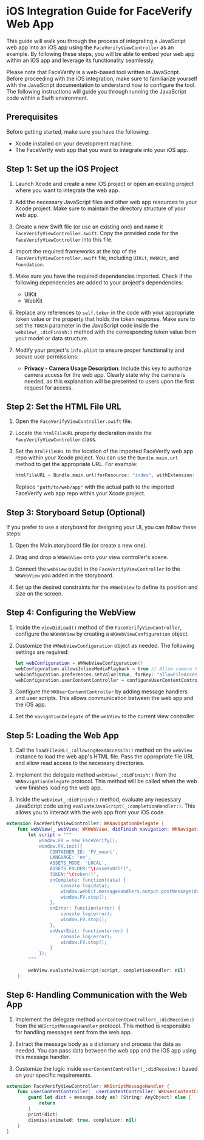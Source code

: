 # iOS Integration Guide for FaceVerify Web App

This guide will walk you through the process of integrating a JavaScript web app into an iOS app using the `FaceVerifyViewController` as an example. By following these steps, you will be able to embed your web app within an iOS app and leverage its functionality seamlessly.

Please note that FaceVerify is a web-based tool written in JavaScript. Before proceeding with the iOS integration, make sure to familiarize yourself with the JavaScript documentation to understand how to configure the tool. The following instructions will guide you through running the JavaScript code within a Swift environment.

## Prerequisites

Before getting started, make sure you have the following:

- Xcode installed on your development machine.
- The FaceVerify web app that you want to integrate into your iOS app.

## Step 1: Set up the iOS Project

1. Launch Xcode and create a new iOS project or open an existing project where you want to integrate the web app.

2. Add the necessary JavaScript files and other web app resources to your Xcode project. Make sure to maintain the directory structure of your web app.

3. Create a new Swift file (or use an existing one) and name it `FaceVerifyViewController.swift`. Copy the provided code for the `FaceVerifyViewController` into this file.

4. Import the required frameworks at the top of the `FaceVerifyViewController.swift` file, including `UIKit`, `WebKit`, and `Foundation`.

5. Make sure you have the required dependencies imported. Check if the following dependencies are added to your project's dependencies:

   - UIKit
   - WebKit

6. Replace any references to `self.token` in the code with your appropriate token value or the property that holds the token response. Make sure to set the `TOKEN` parameter in the JavaScript code inside the `webView(_:didFinish:)` method with the corresponding token value from your model or data structure.

7. Modify your project's `info.plist` to ensure proper functionality and secure user permissions:

   - **Privacy - Camera Usage Description**: Include this key to authorize camera access for the web app. Clearly state why the camera is needed, as this explanation will be presented to users upon the first request for access.

## Step 2: Set the HTML File URL

1. Open the `FaceVerifyViewController.swift` file.

2. Locate the `htmlFileURL` property declaration inside the `FaceVerifyViewController` class.

3. Set the `htmlFileURL` to the location of the imported FaceVerify web app repo within your Xcode project. You can use the `Bundle.main.url` method to get the appropriate URL. For example:

   ```swift
   htmlFileURL = Bundle.main.url(forResource: "index", withExtension: "html", subdirectory: "path/to/web/app")!
   ```

   Replace `"path/to/web/app"` with the actual path to the imported FaceVerify web app repo within your Xcode project.

## Step 3: Storyboard Setup (Optional)

If you prefer to use a storyboard for designing your UI, you can follow these steps:

1. Open the Main.storyboard file (or create a new one).

2. Drag and drop a `WKWebView` onto your view controller's scene.

3. Connect the `webView` outlet in the `FaceVerifyViewController` to the `WKWebView` you added in the storyboard.

4. Set up the desired constraints for the `WKWebView` to define its position and size on the screen.

## Step 4: Configuring the WebView

1. Inside the `viewDidLoad()` method of the `FaceVerifyViewController`, configure the `WKWebView` by creating a `WKWebViewConfiguration` object.

2. Customize the `WKWebViewConfiguration` object as needed. The following settings are required:

    ```swift
    let webConfiguration = WKWebViewConfiguration()
    webConfiguration.allowsInlineMediaPlayback = true // Allow camera to play directly within web app
    webConfiguration.preferences.setValue(true, forKey: "allowFileAccessFromFileURLs") // Local fetching of assets
    webConfiguration.userContentController = configureUserContentController() // Set up a user content controller for handling custom user scripts and communication between the web app and native app code.
    ```

3. Configure the `WKUserContentController` by adding message handlers and user scripts. This allows communication between the web app and the iOS app.

4. Set the `navigationDelegate` of the `webView` to the current view controller.

## Step 5: Loading the Web App

1. Call the `loadFileURL(_:allowingReadAccessTo:)` method on the `webView` instance to load the web app's HTML file. Pass the appropriate file URL and allow read access to the necessary directories.

2. Implement the delegate method `webView(_:didFinish:)` from the `WKNavigationDelegate` protocol. This method will be called when the web view finishes loading the web app.

3. Inside the `webView(_:didFinish:)` method, evaluate any necessary JavaScript code using `evaluateJavaScript(_:completionHandler:)`. This allows you to interact with the web app from your iOS code.

```swift
extension FaceVerifyViewController: WKNavigationDelegate {
    func webView(_ webView: WKWebView, didFinish navigation: WKNavigation!) {
        let script = """
            window.FV = new FaceVerify();
            window.FV.init({
                CONTAINER_ID: 'FV_mount',
                LANGUAGE: 'en',
                ASSETS_MODE: 'LOCAL',
                ASSETS_FOLDER:"\(assetsUrl!)",
                TOKEN:"\(token!)",
                onComplete: function(data) {
                    console.log(data);
                    window.webkit.messageHandlers.output.postMessage(data);
                    window.FV.stop();
                },
                onError: function(error) {
                    console.log(error);
                    window.FV.stop();
                },
                onUserExit: function(error) {
                    console.log(error);
                    window.FV.stop();
                }
            });
        """
        
        webView.evaluateJavaScript(script, completionHandler: nil)
    }
```

## Step 6: Handling Communication with the Web App

1. Implement the delegate method `userContentController(_:didReceive:)` from the `WKScriptMessageHandler` protocol. This method is responsible for handling messages sent from the web app.

2. Extract the message body as a dictionary and process the data as needed. You can pass data between the web app and the iOS app using this message handler.

3. Customize the logic inside `userContentController(_:didReceive:)` based on your specific requirements.

```swift
extension FaceVerifyViewController: WKScriptMessageHandler {
    func userContentController(_ userContentController: WKUserContentController, didReceive message: WKScriptMessage) {
        guard let dict = message.body as? [String: AnyObject] else {
            return
        }
        print(dict)
        dismiss(animated: true, completion: nil)
    }
}
```
